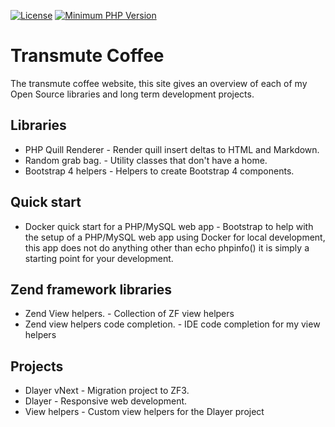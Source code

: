 [![License](https://img.shields.io/badge/license-MIT-blue.svg)](https://github.com/deanblackborough/transmute-coffee/blob/master/LICENSE)
[![Minimum PHP Version](https://img.shields.io/badge/php-%3E%3D%207.1-8892BF.svg)](https://php.net/)

# Transmute Coffee

The transmute coffee website, this site gives an overview of each of my Open Source libraries and long term development projects.

## Libraries

* PHP Quill Renderer - Render quill insert deltas to HTML and Markdown.
* Random grab bag. - Utility classes that don't have a home.
* Bootstrap 4 helpers - Helpers to create Bootstrap 4 components.

## Quick start

* Docker quick start for a PHP/MySQL web app - Bootstrap to help with the setup of a PHP/MySQL web app using Docker for local 
development, this app does not do anything other than echo phpinfo() it is simply a starting point for your development.

## Zend framework libraries

* Zend View helpers. - Collection of ZF view helpers
* Zend view helpers code completion. - IDE code completion for my view helpers

## Projects

* Dlayer vNext - Migration project to ZF3.
* Dlayer - Responsive web development.
* View helpers - Custom view helpers for the Dlayer project
